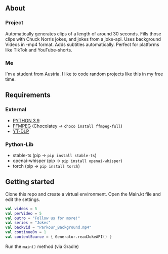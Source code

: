 ## About

### Project

Automatically generates clips of a length of around 30 seconds. Fills those clips with Chuck Norris jokes, and jokes
from a joke-api. Uses background Videos in -mp4 format. Adds subtitles automatically. Perfect for platforms like TikTok
and YouTube-shorts.

### Me

I'm a student from Austria. I like to code random projects like this in my free time.

## Requirements

### External

- [PYTHON 3.9](https://www.python.org/downloads/release/python-390/)
- [FFMPEG](https://ffmpeg.org/) (Chocolatey -> ```choco install ffmpeg-full```)
- [YT-DLP](https://github.com/yt-dlp/yt-dlp)

### Python-Lib

- stable-ts (pip -> ```pip install stable-ts```)
- openai-whisper (pip -> ```pip install openai-whisper```)
- torch (pip -> ```pip install torch```)

## Getting started

Clone this repo and create a virtual environment.
Open the Main.kt file and edit the settings.
````kotlin
val videos = 5
val perVideo = 5
val outro = "Follow us for more!"
val series = "Jokes"
val backVid = "Parkour_Background.mp4"
val continueOn = 1
val contentSource = { Generator.readJokeAPI() }
````
Run the ``main()`` method (via Gradle)
